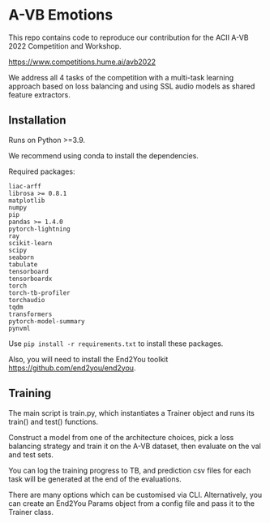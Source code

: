# A-VB Emotions

This repo contains code to reproduce our contribution for the ACII A-VB 2022 Competition and Workshop.

https://www.competitions.hume.ai/avb2022

We address all 4 tasks of the competition with a multi-task learning approach based on loss balancing and using SSL audio models as shared feature extractors.

## Installation

Runs on Python >=3.9.

We recommend using conda to install the dependencies. 

Required packages:
```
liac-arff
librosa >= 0.8.1
matplotlib
numpy
pip
pandas >= 1.4.0
pytorch-lightning
ray
scikit-learn
scipy
seaborn
tabulate
tensorboard
tensorboardx
torch
torch-tb-profiler
torchaudio
tqdm
transformers
pytorch-model-summary
pynvml
```

Use `pip install -r requirements.txt` to install these packages.

Also, you will need to install the End2You toolkit https://github.com/end2you/end2you. 


## Training

The main script is train.py, which instantiates a Trainer object and runs its train() and test() functions.

Construct a model from one of the architecture choices, pick a loss balancing strategy and train it on the A-VB dataset, then evaluate on the val and test sets. 

You can log the training progress to TB, and prediction csv files for each task will be generated at the end of the evaluations.

There are many options which can be customised via CLI. Alternatively, you can create an End2You Params object from a config file and pass it to the Trainer class.




